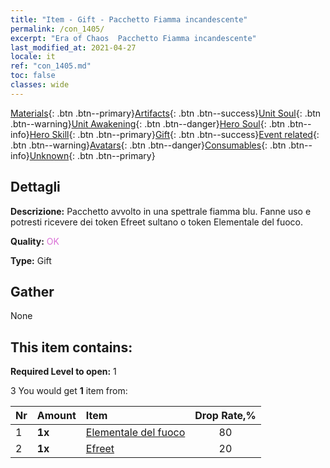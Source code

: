 ```yaml
---
title: "Item - Gift - Pacchetto Fiamma incandescente"
permalink: /con_1405/
excerpt: "Era of Chaos  Pacchetto Fiamma incandescente"
last_modified_at: 2021-04-27
locale: it
ref: "con_1405.md"
toc: false
classes: wide
---
```

 [Materials](/ItemsIT/){: .btn .btn--primary}[Artifacts](/ItemsIT/Artifacts/){: .btn .btn--success}[Unit Soul](/ItemsIT/UnitSoul/){: .btn .btn--warning}[Unit Awakening](/ItemsIT/UnitAwakening/){: .btn .btn--danger}[Hero Soul](/ItemsIT/HeroSoul/){: .btn .btn--info}[Hero Skill](/ItemsIT/HeroSkill/){: .btn .btn--primary}[Gift](/ItemsIT/Gift/){: .btn .btn--success}[Event related](/ItemsIT/Events/){: .btn .btn--warning}[Avatars](/ItemsIT/Avatars/){: .btn .btn--danger}[Consumables](/ItemsIT/Consumables/){: .btn .btn--info}[Unknown](/ItemsIT/Unknown/){: .btn .btn--primary}

## Dettagli
 **Descrizione:** Pacchetto avvolto in una spettrale fiamma blu. Fanne uso e potresti ricevere dei token Efreet sultano o token Elementale del fuoco.

 **Quality:** <span style="color: #DA70D6">OK</span>

 **Type:** Gift

## Gather

  None

## This item contains:

 **Required Level to open:** 1

 3 You would get **1** item  from:

  | Nr | Amount |     Item    | Drop Rate,% |
  |:---|:-------|:------------|:---------:|
  | 1 |  **1x** | [Elementale del fuoco](/ItemsIT/unt_265/) | 80 | 
  | 2 |  **1x** | [Efreet](/ItemsIT/unt_231/) | 20 | 
